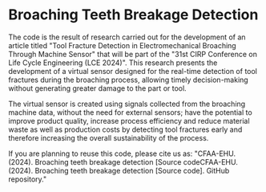 # Broaching Teeth Breakage Detection
The code is the result of research carried out for the development of an article titled "Tool Fracture Detection in Electromechanical Broaching Through Machine Sensor" that will be part of the "31st CIRP Conference on Life Cycle Engineering (LCE 2024)". This research presents the development of a virtual sensor designed for the real-time detection of tool fractures during the broaching process, allowing timely decision-making without generating greater damage to the part or tool. 

The virtual sensor is created using signals collected from the broaching machine data, without the need for external sensors; have the potential to improve product quality, increase process efficiency and reduce material waste as well as production costs by detecting tool fractures early and therefore increasing the overall sustainability of the process.

If you are planning to reuse this code, please cite us as: "CFAA-EHU. (2024). Broaching teeth breakage detection [Source codeCFAA-EHU. (2024). Broaching teeth breakage detection [Source code]. GitHub repository."
